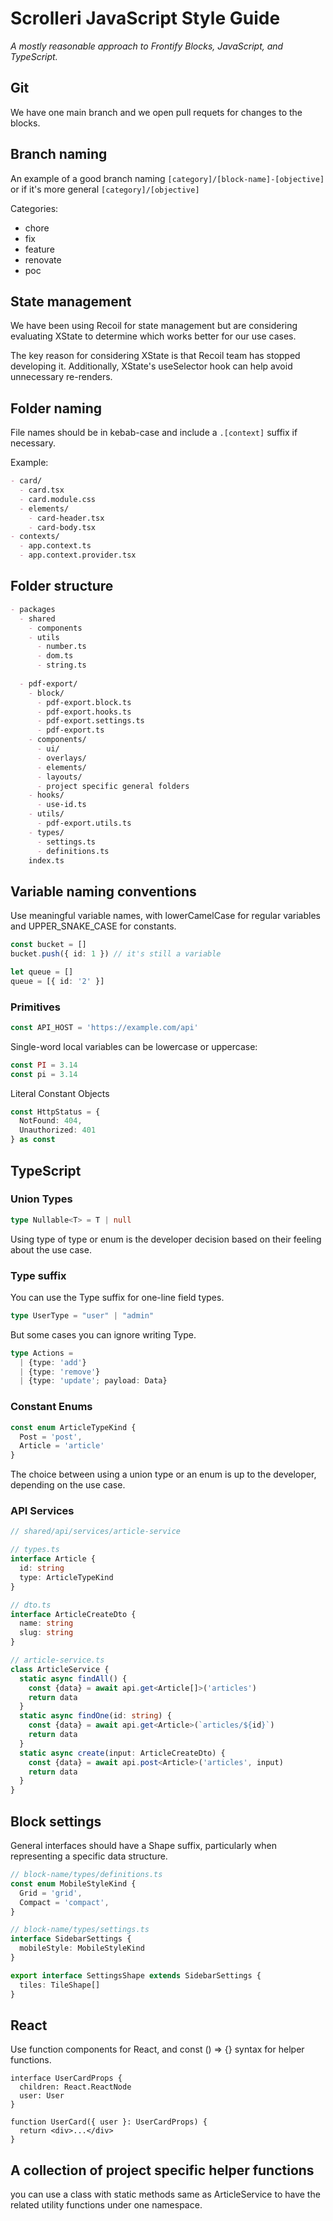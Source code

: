 # Scrolleri JavaScript Style Guide

_A mostly reasonable approach to Frontify Blocks, JavaScript, and TypeScript._

## Git

We have one main branch and we open pull requets for changes to the blocks.

## Branch naming

An example of a good branch naming `[category]/[block-name]-[objective]` or if it's more general `[category]/[objective]`

Categories:

* chore
* fix
* feature
* renovate
* poc

## State management

We have been using Recoil for state management but are considering evaluating XState to determine which works better for our use cases.

The key reason for considering XState is that Recoil team has stopped developing it. Additionally, XState's useSelector hook can help avoid unnecessary re-renders.

## Folder naming

File names should be in kebab-case and include a `.[context]` suffix if necessary.

Example:

```md
- card/
  - card.tsx
  - card.module.css
  - elements/
    - card-header.tsx
    - card-body.tsx
- contexts/
  - app.context.ts
  - app.context.provider.tsx
```

## Folder structure

```md
- packages
  - shared
    - components
    - utils
      - number.ts
      - dom.ts
      - string.ts
  
  - pdf-export/
    - block/
      - pdf-export.block.ts
      - pdf-export.hooks.ts
      - pdf-export.settings.ts
      - pdf-export.ts
    - components/
      - ui/
      - overlays/
      - elements/
      - layouts/
      - project specific general folders
    - hooks/
      - use-id.ts
    - utils/
      - pdf-export.utils.ts
    - types/
      - settings.ts
      - definitions.ts
    index.ts
```
  
## Variable naming conventions

Use meaningful variable names, with lowerCamelCase for regular variables and UPPER_SNAKE_CASE for constants.

```ts
const bucket = []
bucket.push({ id: 1 }) // it's still a variable

let queue = []
queue = [{ id: '2' }]
```

### Primitives

```ts
const API_HOST = 'https://example.com/api'
```

Single-word local variables can be lowercase or uppercase:

```ts
const PI = 3.14
const pi = 3.14
````

Literal Constant Objects

```ts
const HttpStatus = {
  NotFound: 404,
  Unauthorized: 401
} as const
```

## TypeScript

### Union Types

```ts
type Nullable<T> = T | null
```

Using type of type or enum is the developer decision based on their feeling about the use case.

### Type suffix

You can use the Type suffix for one-line field types.

```ts
type UserType = "user" | "admin"
```

But some cases you can ignore writing Type.

```ts
type Actions =
  | {type: 'add'}
  | {type: 'remove'}
  | {type: 'update'; payload: Data}
```

### Constant Enums

```ts
const enum ArticleTypeKind {
  Post = 'post',
  Article = 'article'
}
```

The choice between using a union type or an enum is up to the developer, depending on the use case.

### API Services

```ts
// shared/api/services/article-service

// types.ts
interface Article {
  id: string
  type: ArticleTypeKind
}

// dto.ts
interface ArticleCreateDto {
  name: string
  slug: string
}

// article-service.ts
class ArticleService {
  static async findAll() {
    const {data} = await api.get<Article[]>('articles')
    return data
  }
  static async findOne(id: string) {
    const {data} = await api.get<Article>(`articles/${id}`)
    return data
  }
  static async create(input: ArticleCreateDto) {
    const {data} = await api.post<Article>('articles', input)
    return data
  }
}
```

## Block settings

General interfaces should have a Shape suffix, particularly when representing a specific data structure.

```ts
// block-name/types/definitions.ts
const enum MobileStyleKind {
  Grid = 'grid',
  Compact = 'compact',
}

// block-name/types/settings.ts
interface SidebarSettings {
  mobileStyle: MobileStyleKind
}

export interface SettingsShape extends SidebarSettings {
  tiles: TileShape[]
}
```

## React

Use function components for React, and const () => {} syntax for helper functions.

```tsx
interface UserCardProps {
  children: React.ReactNode
  user: User
}

function UserCard({ user }: UserCardProps) {
  return <div>...</div>
}
```

## A collection of project specific helper functions

you can use a class with static methods same as ArticleService to have the related utility functions under one namespace.
